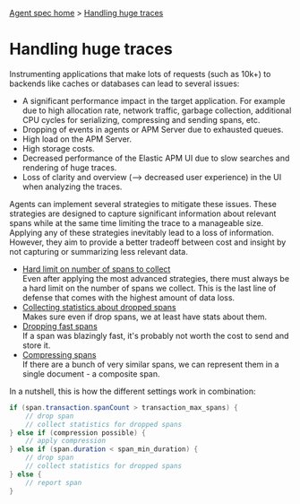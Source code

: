 [Agent spec home](README.md) > [Handling huge traces](tracing-spans-handling-huge-traces.md)

# Handling huge traces

Instrumenting applications that make lots of requests (such as 10k+) to backends like caches or databases can lead to several issues:
- A significant performance impact in the target application.
  For example due to high allocation rate, network traffic, garbage collection, additional CPU cycles for serializing, compressing and sending spans, etc.
- Dropping of events in agents or APM Server due to exhausted queues.
- High load on the APM Server.
- High storage costs.
- Decreased performance of the Elastic APM UI due to slow searches and rendering of huge traces.
- Loss of clarity and overview (--> decreased user experience) in the UI when analyzing the traces.

Agents can implement several strategies to mitigate these issues.
These strategies are designed to capture significant information about relevant spans while at the same time limiting the trace to a manageable size.
Applying any of these strategies inevitably lead to a loss of information.
However, they aim to provide a better tradeoff between cost and insight by not capturing or summarizing less relevant data.

- [Hard limit on number of spans to collect](tracing-spans-limit.md) \
  Even after applying the most advanced strategies, there must always be a hard limit on the number of spans we collect.
  This is the last line of defense that comes with the highest amount of data loss.
- [Collecting statistics about dropped spans](tracing-spans-dropped-stats.md) \
  Makes sure even if drop spans, we at least have stats about them.
- [Dropping fast spans](tracing-spans-drop-fast.md) \
  If a span was blazingly fast, it's probably not worth the cost to send and store it.
- [Compressing spans](tracing-spans-compress.md) \
  If there are a bunch of very similar spans, we can represent them in a single document - a composite span.

In a nutshell, this is how the different settings work in combination:

```java
if (span.transaction.spanCount > transaction_max_spans) {
    // drop span
    // collect statistics for dropped spans
} else if (compression possible) {
    // apply compression
} else if (span.duration < span_min_duration) {
    // drop span
    // collect statistics for dropped spans
} else {
    // report span
}
```